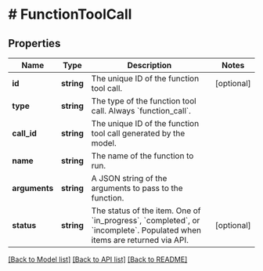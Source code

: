 # # FunctionToolCall

## Properties

Name | Type | Description | Notes
------------ | ------------- | ------------- | -------------
**id** | **string** | The unique ID of the function tool call. | [optional]
**type** | **string** | The type of the function tool call. Always &#x60;function_call&#x60;. |
**call_id** | **string** | The unique ID of the function tool call generated by the model. |
**name** | **string** | The name of the function to run. |
**arguments** | **string** | A JSON string of the arguments to pass to the function. |
**status** | **string** | The status of the item. One of &#x60;in_progress&#x60;, &#x60;completed&#x60;, or &#x60;incomplete&#x60;. Populated when items are returned via API. | [optional]

[[Back to Model list]](../../README.md#models) [[Back to API list]](../../README.md#endpoints) [[Back to README]](../../README.md)
